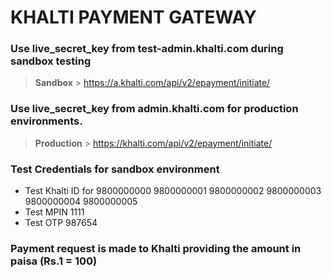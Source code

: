 # KHALTI PAYMENT GATEWAY

### Use live_secret_key from test-admin.khalti.com during sandbox testing

> **Sandbox** > https://a.khalti.com/api/v2/epayment/initiate/

### Use live_secret_key from admin.khalti.com for production environments.

> **Production** > https://khalti.com/api/v2/epayment/initiate/

### Test Credentials for sandbox environment

- Test Khalti ID for 9800000000 9800000001 9800000002 9800000003 9800000004 9800000005
- Test MPIN 1111
- Test OTP 987654

### Payment request is made to Khalti providing the amount in paisa (Rs.1 = 100)
